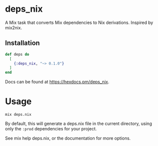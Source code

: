 # deps_nix

A Mix task that converts Mix dependencies to Nix derivations. Inspired by mix2nix.

## Installation

```elixir
def deps do
  [
    {:deps_nix, "~> 0.1.0"}
  ]
end
```

Docs can be found at <https://hexdocs.pm/deps_nix>.

# Usage

```shell
mix deps.nix
```

By default, this will generate a deps.nix file in the current directory, using only the `:prod` dependencies for your project.

See mix help deps.nix, or the documentation for more options.
